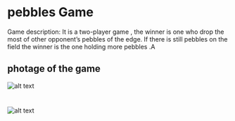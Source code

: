 # pebbles Game

Game description:
It is a two-player game , the winner is one who drop the most of other opponent’s pebbles of the edge.
If there is still pebbles on the field the winner is the one holding more pebbles .A



## photage of the game

![alt text](https://github.com/aliKatlabi/pebblesGame/blob/master/Pgame.gif)

#
#
#
#
![alt text](https://github.com/aliKatlabi/pebblesGame/blob/master/PG.gif)
